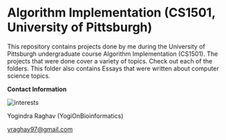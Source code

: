 # Algorithm Implementation (CS1501, University of Pittsburgh) 

This repository contains projects done by me during the University of Pittsburgh undergraduate course Algorithm Implementation (CS1501). The projects that were done cover a variety of topics. Check out each of the folders. This folder also contains Essays that were written about computer science topics. 

**Contact Information** 

![interests](https://avatars1.githubusercontent.com/u/38919947?s=400&u=49ab1365a14fac78a91e425efd583f7a2bcb3e25&v=4)

Yogindra Raghav (YogiOnBioinformatics) 

yraghav97@gmail.com